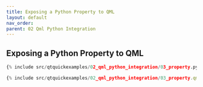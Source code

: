 ```yaml
---
title: Exposing a Python Property to QML
layout: default
nav_order: 
parent: 02 Qml Python Integration
---
```


## Exposing a Python Property to QML

```python
{% include src/qtquickexamples/02_qml_python_integration/03_property.py %}
```

```qml
{% include src/qtquickexamples/02_qml_python_integration/03_property.qml %}
```